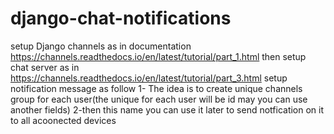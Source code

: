 # django-chat-notifications
setup Django channels as in documentation https://channels.readthedocs.io/en/latest/tutorial/part_1.html
then setup chat server as in https://channels.readthedocs.io/en/latest/tutorial/part_3.html
setup notification message as follow
1- The idea is to create unique channels group for each user(the unique for each user will be id may you can use another fields)
2-then this name you can use it later to send notfication on it to all acoonected devices
